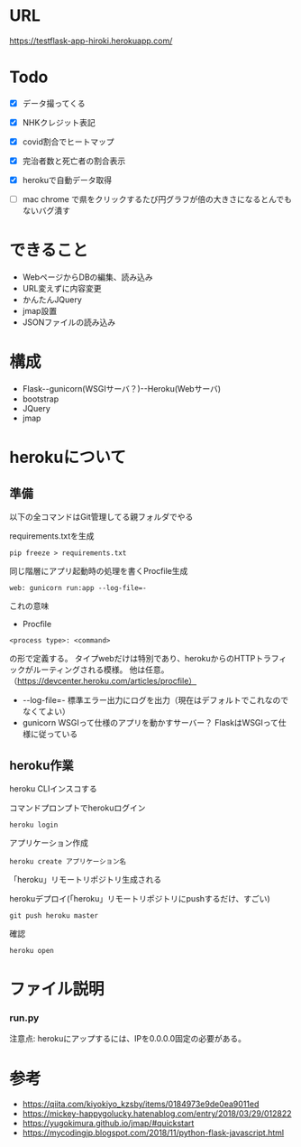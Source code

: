 # URL
https://testflask-app-hiroki.herokuapp.com/

# Todo
- [x] データ撮ってくる
- [x] NHKクレジット表記
- [x] covid割合でヒートマップ
- [x] 完治者数と死亡者の割合表示
- [x] herokuで自動データ取得
- [ ] mac chrome で県をクリックするたび円グラフが倍の大きさになるとんでもないバグ潰す


# できること
+ WebページからDBの編集、読み込み
+ URL変えずに内容変更
+ かんたんJQuery
+ jmap設置
+ JSONファイルの読み込み

# 構成
+ Flask--gunicorn(WSGIサーバ？)--Heroku(Webサーバ)
+ bootstrap
+ JQuery
+ jmap

# herokuについて
## 準備
以下の全コマンドはGit管理してる親フォルダでやる

requirements.txtを生成
```
pip freeze > requirements.txt
```
同じ階層にアプリ起動時の処理を書くProcfile生成
```
web: gunicorn run:app --log-file=-
```
これの意味 
+ Procfile 
```
<process type>: <command>
```
の形で定義する。
タイプwebだけは特別であり、herokuからのHTTPトラフィックがルーティングされる模様。 他は任意。（https://devcenter.heroku.com/articles/procfile）
+ --log-file=-
標準エラー出力にログを出力（現在はデフォルトでこれなのでなくてよい）
+ gunicorn
WSGIって仕様のアプリを動かすサーバー？
FlaskはWSGIって仕様に従っている

## heroku作業
heroku CLIインスコする

コマンドプロンプトでherokuログイン
```
heroku login
```

アプリケーション作成
```
heroku create アプリケーション名
```
「heroku」リモートリポジトリ生成される

herokuデプロイ(「heroku」リモートリポジトリにpushするだけ、すごい)
```
git push heroku master
```

確認
```
heroku open
```

# ファイル説明
### run.py
注意点:
herokuにアップするには、IPを0.0.0.0固定の必要がある。


# 参考
+ https://qiita.com/kiyokiyo_kzsby/items/0184973e9de0ea9011ed
+ https://mickey-happygolucky.hatenablog.com/entry/2018/03/29/012822
+ https://yugokimura.github.io/jmap/#quickstart
+ https://mycodingjp.blogspot.com/2018/11/python-flask-javascript.html

